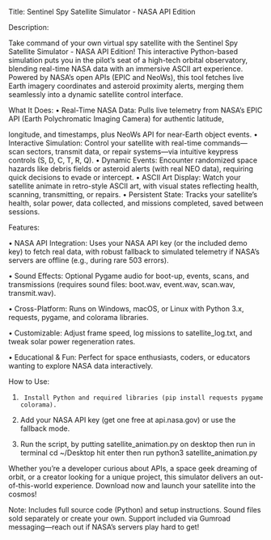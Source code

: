 Title: Sentinel Spy Satellite Simulator - NASA API Edition

Description:

Take command of your own virtual spy satellite with the Sentinel Spy Satellite Simulator - NASA API Edition! This interactive Python-based simulation puts you in the pilot’s seat of a high-tech orbital observatory, blending real-time NASA data with an immersive ASCII art experience. Powered by NASA’s open APIs (EPIC and NeoWs), this tool fetches live Earth imagery coordinates and asteroid proximity alerts, merging them seamlessly into a dynamic satellite control interface.

What It Does:
	•	Real-Time NASA Data: Pulls live telemetry from NASA’s EPIC API (Earth Polychromatic Imaging Camera) for authentic latitude, 
 
 longitude, and timestamps, plus NeoWs API for near-Earth object events.
	•	Interactive Simulation: Control your satellite with real-time commands—scan sectors, transmit data, or repair systems—via 
 intuitive keypress controls (S, D, C, T, R, Q).
	•	Dynamic Events: Encounter randomized space hazards like debris fields or asteroid alerts (with real NEO data), requiring 
 quick decisions to evade or intercept.
	•	ASCII Art Display: Watch your satellite animate in retro-style ASCII art, with visual states reflecting health, scanning, 
 transmitting, or repairs.
	•	Persistent State: Tracks your satellite’s health, solar power, data collected, and missions completed, saved between 
 sessions.

Features:

 •	NASA API Integration: Uses your NASA API key (or the included demo key) to fetch real data, with robust fallback to simulated telemetry if NASA’s servers are offline (e.g., during rare 503 errors).

 •	Sound Effects: Optional Pygame audio for boot-up, events, scans, and transmissions (requires sound files: boot.wav, event.wav, scan.wav, transmit.wav).

 •	Cross-Platform: Runs on Windows, macOS, or Linux with Python 3.x, requests, pygame, and colorama libraries.

 •	Customizable: Adjust frame speed, log missions to satellite_log.txt, and tweak solar power regeneration rates.

 •	Educational & Fun: Perfect for space enthusiasts, coders, or educators wanting to explore NASA data interactively.


How to Use:
 1.      Install Python and required libraries (pip install requests pygame colorama).
	
 2.	 Add your NASA API key (get one free at api.nasa.gov) or use the fallback mode.
	
 3.	 Run the script, by putting satellite_animation.py on desktop then run in terminal cd ~/Desktop hit enter then run python3 satellite_animation.py 

Whether you’re a developer curious about APIs, a space geek dreaming of orbit, or a creator looking for a unique project, this simulator delivers an out-of-this-world experience. Download now and launch your satellite into the cosmos!

Note: Includes full source code (Python) and setup instructions. Sound files sold separately or create your own. Support included via Gumroad messaging—reach out if NASA’s servers play hard to get!
